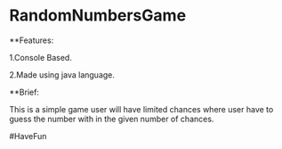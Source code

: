 # RandomNumbersGame

**Features:

1.Console Based.

2.Made using java language.

**Brief:

This is a simple game user will have limited chances where user have to guess the number with in the given number of chances.



#HaveFun

